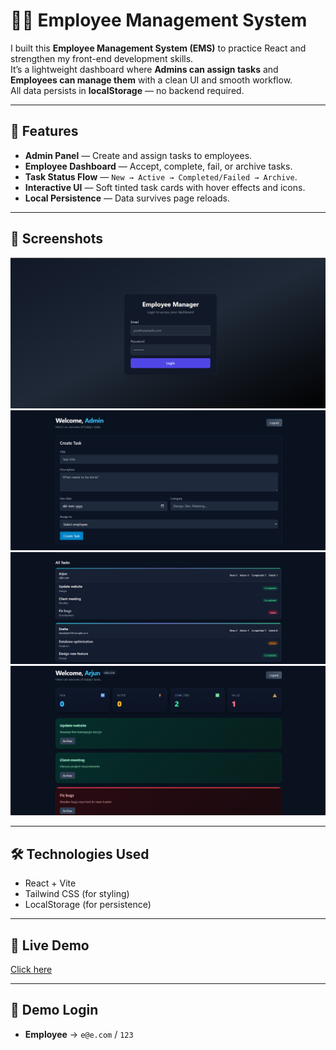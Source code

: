 # 👨‍💼 Employee Management System

I built this **Employee Management System (EMS)** to practice React and strengthen my front-end development skills.  
It’s a lightweight dashboard where **Admins can assign tasks** and **Employees can manage them** with a clean UI and smooth workflow.  
All data persists in **localStorage** — no backend required.

---

## 🚀 Features
- **Admin Panel** — Create and assign tasks to employees.  
- **Employee Dashboard** — Accept, complete, fail, or archive tasks.  
- **Task Status Flow** — `New → Active → Completed/Failed → Archive`.  
- **Interactive UI** — Soft tinted task cards with hover effects and icons.  
- **Local Persistence** — Data survives page reloads.  

---

## 📸 Screenshots

![Login Page](Screenshot/image-1.png)  
![Admin Page](Screenshot/image-2.png)  
![Admin Page 2](Screenshot/image-3.png)  
![Employee Dashboard](Screenshot/image.png)  

---

## 🛠️ Technologies Used
- React + Vite  
- Tailwind CSS (for styling)  
- LocalStorage (for persistence)  

---

## 🚀 Live Demo
[Click here](https://sumit786-h.github.io/Employee-Management-System/)  

---

## 🔑 Demo Login
- **Employee** → `e@e.com` / `123`  

